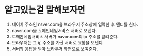 # 알고있는걸 말해보자면
1. 네이버 주소인 naver.com을 브라우저 주소창에 입력한 후 엔터를 친다.
2. naver.com을 도메인네임서비스 서버로 보낸다.
3. 도메인네임서비스 서버가 naver.com의 ip 주소를 알려준다.
4. 브라우저는 그 ip 주소를 가진 서버로 요청을 보낸다.
5. 서버의 응답을 받아 브라우저 화면으로 보여준다.
